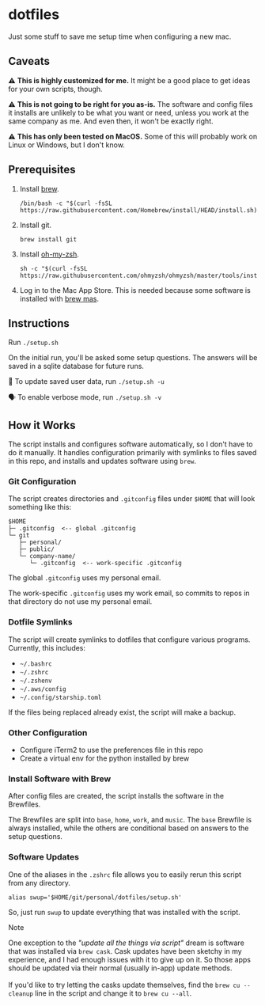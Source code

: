 # dotfiles

Just some stuff to save me setup time when configuring a new mac.

## Caveats

⚠️ **This is highly customized for me.** It might be a good place to get ideas for your own scripts, though.

⚠️ **This is not going to be right for you as-is.** The software and config files it installs are unlikely to be what you want or need, unless you work at the same company as me. And even then, it won't be exactly right.

⚠️ **This has only been tested on MacOS.** Some of this will probably work on Linux or Windows, but I don't know.

## Prerequisites

1. Install [brew](https://brew.sh).
    ```
    /bin/bash -c "$(curl -fsSL https://raw.githubusercontent.com/Homebrew/install/HEAD/install.sh)"
    ```
1. Install git.
    ```
    brew install git
    ```
1. Install [oh-my-zsh](http://ohmyz.sh).
    ```
    sh -c "$(curl -fsSL https://raw.githubusercontent.com/ohmyzsh/ohmyzsh/master/tools/install.sh)"
    ```
1. Log in to the Mac App Store. This is needed because some software is installed with [brew mas](https://formulae.brew.sh/formula/mas).

## Instructions

Run `./setup.sh`

On the initial run, you'll be asked some setup questions. The answers will be saved in a sqlite database for future runs.

💾 To update saved user data, run `./setup.sh -u`

🗣️ To enable verbose mode, run `./setup.sh -v`

## How it Works

The script installs and configures software automatically, so I don't have to do it manually. It handles configuration primarily with symlinks to files saved in this repo, and installs and updates software using `brew`.

### Git Configuration

The script creates directories and `.gitconfig` files under `$HOME` that will look something like this:

```
$HOME
├─ .gitconfig  <-- global .gitconfig
└─ git
   ├─ personal/
   ├─ public/
   └─ company-name/
      └─ .gitconfig  <-- work-specific .gitconfig
```

The global `.gitconfig` uses my personal email.

The work-specific `.gitconfig` uses my work email, so commits to repos in that directory do not use my personal email.

### Dotfile Symlinks

The script will create symlinks to dotfiles that configure various programs. Currently, this includes:

* `~/.bashrc`
* `~/.zshrc`
* `~/.zshenv`
* `~/.aws/config`
* `~/.config/starship.toml`

If the files being replaced already exist, the script will make a backup.

### Other Configuration

* Configure iTerm2 to use the preferences file in this repo
* Create a virtual env for the python installed by brew

### Install Software with Brew

After config files are created, the script installs the software in the Brewfiles.

The Brewfiles are split into `base`, `home`, `work`, and `music`. The `base` Brewfile is always installed, while the others are conditional based on answers to the setup questions.

### Software Updates

One of the aliases in the `.zshrc` file allows you to easily rerun this script from any directory.
```
alias swup='$HOME/git/personal/dotfiles/setup.sh'
```
So, just run `swup` to update everything that was installed with the script.

> [!NOTE]
> One exception to the _"update all the things via script"_ dream is software that was installed via `brew cask`. Cask updates have been sketchy in my experience, and I had enough issues with it to give up on it. So those apps should be updated via their normal (usually in-app) update methods.<br><br>If you'd like to try letting the casks update themselves, find the `brew cu --cleanup` line in the script and change it to `brew cu --all`.
